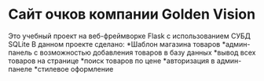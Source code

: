 # Сайт очков компании Golden Vision
Это учебный проект на веб-фреймворке Flask с использованием СУБД SQLite
В данном проекте сделано:
*Шаблон магазина товаров
*админ-панель с возможностью добавления товаров в базу данных
*вывод всех товаров на странице
*поиск товаров по цене
*авторизация в админ-панеле
*стилевое оформление

